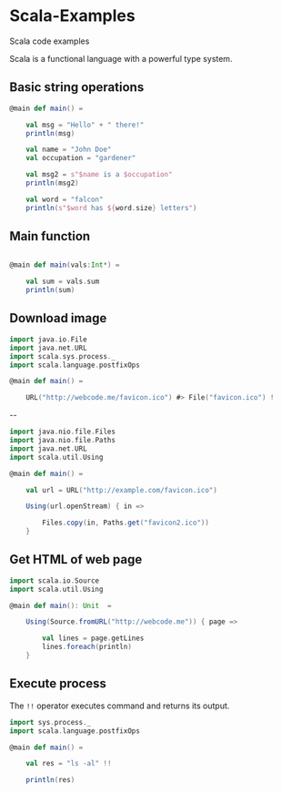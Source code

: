 # Scala-Examples
Scala code examples

Scala is a functional language with a powerful type system.  


## Basic string operations

```scala
@main def main() = 

    val msg = "Hello" + " there!"
    println(msg)

    val name = "John Doe"
    val occupation = "gardener"

    val msg2 = s"$name is a $occupation"
    println(msg2)

    val word = "falcon"
    println(s"$word has ${word.size} letters")
  ```

## Main function

```scala

@main def main(vals:Int*) =

    val sum = vals.sum
    println(sum)
```

## Download image

```scala
import java.io.File
import java.net.URL
import scala.sys.process._
import scala.language.postfixOps

@main def main() =

    URL("http://webcode.me/favicon.ico") #> File("favicon.ico") !
```

--

```scala
import java.nio.file.Files
import java.nio.file.Paths
import java.net.URL
import scala.util.Using

@main def main() =

    val url = URL("http://example.com/favicon.ico")

    Using(url.openStream) { in =>

        Files.copy(in, Paths.get("favicon2.ico"))
    }
```


## Get HTML of web page

```scala
import scala.io.Source
import scala.util.Using

@main def main(): Unit  =

    Using(Source.fromURL("http://webcode.me")) { page =>

        val lines = page.getLines
        lines.foreach(println)
    }
```

## Execute process

The `!!` operator executes command and returns its output.  

```scala
import sys.process._
import scala.language.postfixOps

@main def main() = 

    val res = "ls -al" !!

    println(res)
```

